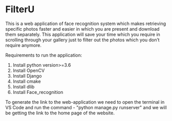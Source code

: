 # FilterU

This is a web application of face recognition system which makes retrieving specific photos faster and easier in which you are present and download them separately. This application will save your time which you require in scrolling through your gallery just to filter out the photos which you don’t require anymore.

Requirements to run the application:
1.	Install python version>=3.6
2.	Install OpenCV
3.	Install Django
4.	Install cmake
5.	Install dlib
6.	Install Face_recognition 

To generate the link to the web-application we need to open the terminal in VS Code and run the command - "python manage.py runserver" and we will be getting the link to the home page of the website.
